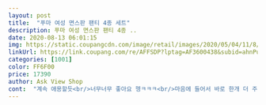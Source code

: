 ```yaml
---
layout: post 
title:  "푸마 여성 면스판 팬티 4종 세트" 
description: 푸마 여성 면스판 팬티 4종 ..
date: 2020-08-13 06:01:15 
img: https://static.coupangcdn.com/image/retail/images/2020/05/04/11/8/b735c4d2-bf1e-4b33-8d84-231a3825da78.jpg 
linkUrl: https://link.coupang.com/re/AFFSDP?lptag=AF3600438&subid=ahnPublicAsk&pageKey=1540017263&itemId=2638155783&vendorItemId=70629026244&traceid=V0-113-e28c51f98e89c44d 
categories: [1001] 
color: FF6F00 
price: 17390 
author: Ask View Shop 
cont:  "계속 애용할듯<br/>너무너무 좋아요 헹ㅋㅋㅋ<br/>마음에 들어서 바로 한개 더 주문했어요<br/>면이라 너무 편해요<br/>여자는 왜 밴드있는 팬티가 없을까! 항상 불만이였는데<br/>좋아요 디자인도 너무 예쁘고 편해요! ❤️ 재구매 의사 완전 있어요<br/>푸마최고!ㅎㅎ<br/>" 
---
```

